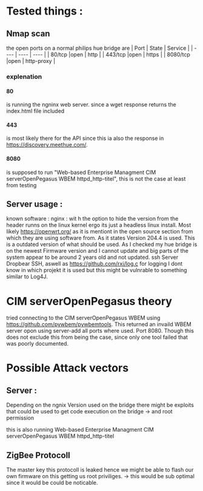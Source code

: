 # Tested things :


## Nmap scan
the open ports on a normal philips hue bridge are 
| Port | State | Service |
| ---- | ---- | ---- | 
| 80/tcp |open | http | 
| 443/tcp |open | https |
| 8080/tcp |open | http-proxy |

### explenation
#### 80 
is running the ngninx web server. since a wget response returns the index.html file included

#### 443
is most likely there for the API since this ia also the response in https://discovery.meethue.com/. 

#### 8080
is supposed to run "Web-based Enterprise Managment CIM serverOpenPegasus WBEM httpd_http-titel", this is not the case at least from testing 


## Server usage :
known software :
nginx : wit h the option to hide the version from the header
runns on the linux kernel ergo its just a headless linux install. Most likely https://openwrt.org/ as it is mentiont in the open source section from which they are using software from. As it states Version 204.4 is used. This is a outdated version of what should be used. As I checked my hue bridge is on the newest Firmware version and I cannot update and big parts of the system appear to be around 2 years old and not updated.
ssh Server Dropbear SSH, aswell as https://github.com/rxi/log.c for logging I dont know in which projekt it is used but this might be vulnrable to something similar to Log4J. 

# CIM serverOpenPegasus theory 
tried connecting to the CIM serverOpenPegasus WBEM using https://github.com/pywbem/pywbemtools. This returned an invaild WBEM server opon using server-add 
all ports where used. Port 8080. Though this does not exclude this from being the case, since only one tool failed that was poorly documented.


# Possible Attack vectors

## Server :

Depending on the ngnix Version used on the bridge there might be exploits that could be used to get code execution on the bridge -> and root permission 

this is also running Web-based Enterprise Managment CIM serverOpenPegasus WBEM httpd_http-titel

## ZigBee Protocoll 

The master key this protocoll is leaked hence we might be able to flash our own firmware on this getting us root priviliges. -> this would be sub optimal since it would be could be noticable. 
